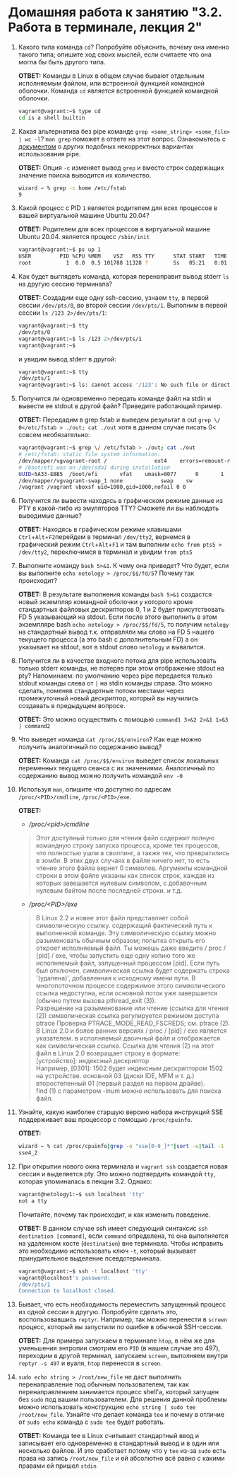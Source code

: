 # Домашняя работа к занятию "3.2. Работа в терминале, лекция 2"

1. Какого типа команда `cd`? Попробуйте объяснить, почему она именно такого типа; опишите ход своих мыслей, если считаете что она могла бы быть другого типа.  

    __ОТВЕТ:__ Команды в Linux в общем случае бывают отдельным исполняемым файлом, или встроенной функцией командной оболочки. Команда `cd` является встроенной функцией командной оболочки.
    ```bash
    vagrant@vagrant:~$ type cd
    cd is a shell builtin
    ```
1. Какая альтернатива без pipe команде `grep <some_string> <some_file> | wc -l`? `man grep` поможет в ответе на этот вопрос. Ознакомьтесь с [документом](http://www.smallo.ruhr.de/award.html) о других подобных некорректных вариантах использования pipe.  

    __ОТВЕТ:__ Опция `-c` изменяет вывод `grep` и вместо строк содержащих значение поиска выводится их количество.
    ```bash
    wizard ~ % grep -c home /etc/fstab
    9
    ```
1. Какой процесс с PID `1` является родителем для всех процессов в вашей виртуальной машине Ubuntu 20.04?  

    __ОТВЕТ:__ Родителем для всех процессов в виртуальной машине Ubuntu 20.04. является процесс `/sbin/init`
    ```bash
    vagrant@vagrant:~$ ps up 1
    USER         PID %CPU %MEM    VSZ   RSS TTY      STAT START   TIME COMMAND
    root           1  0.0  0.5 101788 11328 ?        Ss   05:21   0:01 /sbin/init
    ```
1. Как будет выглядеть команда, которая перенаправит вывод stderr `ls` на другую сессию терминала?  

    __ОТВЕТ:__ Создадим еще одну ssh-сессию, узнаем `tty`, в первой сессии `/dev/pts/0`, во второй сессии `/dev/pts/1`. Выполним в первой сессии `ls /123 2>/dev/pts/1`:
    ```bash
    vagrant@vagrant:~$ tty
    /dev/pts/0
    vagrant@vagrant:~$ ls /123 2>/dev/pts/1
    vagrant@vagrant:~$
    ```
    и увидим вывод stderr в другой:
    ```bash
    vagrant@vagrant:~$ tty
    /dev/pts/1
    vagrant@vagrant:~$ ls: cannot access '/123': No such file or directory
    ```
1. Получится ли одновременно передать команде файл на stdin и вывести ее stdout в другой файл? Приведите работающий пример.  

    __ОТВЕТ:__ Передадим в grep fstab и выведем результат в out `grep \/ 0</etc/fstab > ./out; cat ./out` хотя в данном случае писать 0< совсем необязательно:
    ```bash
    vagrant@vagrant:~$ grep \/ /etc/fstab > ./out; cat ./out
    # /etc/fstab: static file system information.
    /dev/mapper/vgvagrant-root /               ext4    errors=remount-ro 0       1
    # /boot/efi was on /dev/sda1 during installation
    UUID=5A33-EBB5  /boot/efi       vfat    umask=0077      0       1
    /dev/mapper/vgvagrant-swap_1 none            swap    sw              0       0
    /vagrant /vagrant vboxsf uid=1000,gid=1000,nofail 0 0
    ```
1. Получится ли вывести находясь в графическом режиме данные из PTY в какой-либо из эмуляторов TTY? Сможете ли вы наблюдать выводимые данные?  

    __ОТВЕТ:__ Находясь в графическом режиме клавишами `Ctrl`+`Alt`+`F2`перейдем в терминал `/dev/tty2`, вернемся в графический режим `Ctrl`+`Alt`+`F1` и там выполним `echo from pts5 > /dev/tty2`, переключимся в терминал и увидим `from pts5`

1. Выполните команду `bash 5>&1`. К чему она приведет? Что будет, если вы выполните `echo netology > /proc/$$/fd/5`? Почему так происходит?  

    __ОТВЕТ:__ В результате выполнения команды `bash 5>&1` создастся новый экземпляр командной оболочки у которого кроме стандартных файловых дескрипторов 0, 1 и 2 будет присутствовать FD 5 указывающий на stdout. Если после этого выполнить в этом экземпляре bash `echo netology > /proc/$$/fd/5`, то получим `netology` на стандартный вывод т.к. отправляли мы слово на FD 5 нашего текущего процесса (а это bash с дополнительным FD) а он указывает на stdout, вот в stdout слово `netology` и вывалится.

1. Получится ли в качестве входного потока для pipe использовать только stderr команды, не потеряв при этом отображение stdout на pty? Напоминаем: по умолчанию через pipe передается только stdout команды слева от `|` на stdin команды справа.
Это можно сделать, поменяв стандартные потоки местами через промежуточный новый дескриптор, который вы научились создавать в предыдущем вопросе.  

    __ОТВЕТ:__ Это можно осуществить с помощью `command1 3>&2 2>&1 1>&3 | command2`

1. Что выведет команда `cat /proc/$$/environ`? Как еще можно получить аналогичный по содержанию вывод?  

    __ОТВЕТ:__ Команда `cat /proc/$$/environ` выведет список локальных переменных текущего сеанса с их значениями. Аналогичный по содержанию вывод можно получить командой `env -0`

1. Используя `man`, опишите что доступно по адресам `/proc/<PID>/cmdline`, `/proc/<PID>/exe`.  

    __ОТВЕТ:__  
    -  _/proc/\<pid\>/cmdline_  
    >Этот доступный только для чтения файл содержит полную командную строку запуска процесса, кроме тех процессов, что полностью ушли в своппинг, а также тех, что превратились в зомби. В этих двух случаях в файле ничего нет, то есть чтение этого файла вернет 0 символов. Аргументы командной строки в этом файле указаны как список строк, каждая из которых завешается нулевым символом, с добавочным нулевым байтом после последней строки. и т.д.  

    - _/proc/\<PID\>/exe_  
    >В Linux 2.2 и новее этот файл представляет собой символическую ссылку.
    содержащий фактический путь к выполненной команде.
    Эту символическую ссылку можно разыменовать обычным образом;
    попытка открыть его откроет исполняемый файл. Ты можешь
    даже введите / proc / [pid] / exe, чтобы запустить еще одну копию того же
    исполняемый файл, запущенный процессом [pid]. Если
    путь был отключен, символическая ссылка будет содержать
    строка '(удалена)', добавленная к исходному имени пути.
    В многопоточном процессе содержимое этого символического
    ссылка недоступна, если основной поток уже
    завершается (обычно путем вызова pthread_exit (3)).  
    Разрешение на разыменование или чтение (ссылка для чтения (2))
    символическая ссылка регулируется режимом доступа ptrace
    Проверка PTRACE_MODE_READ_FSCREDS; см. ptrace (2).  
    В Linux 2.0 и более ранних версиях / proc / [pid] / exe является указателем.
    в исполняемый двоичный файл и отображается как
    символическая ссылка. Ссылка для чтения (2) на этот файл в
    Linux 2.0 возвращает строку в формате:  
        [устройство]: индексный дескриптор  
    Например, [0301]: 1502 будет индексным дескриптором 1502 на устройстве.
    основной 03 (диски IDE, MFM и т. д.) второстепенный 01 (первый раздел
    на первом драйве).  
    find (1) с параметром -inum можно использовать для поиска
    файл.  

1. Узнайте, какую наиболее старшую версию набора инструкций SSE поддерживает ваш процессор с помощью `/proc/cpuinfo`.  

    __ОТВЕТ:__
    ```bash
    wizard ~ % cat /proc/cpuinfo|grep -o "sse[0-9_]*"|sort -u|tail -1
    sse4_2
    ```
1. При открытии нового окна терминала и `vagrant ssh` создается новая сессия и выделяется pty. Это можно подтвердить командой `tty`, которая упоминалась в лекции 3.2. Однако:

    ```bash
	vagrant@netology1:~$ ssh localhost 'tty'
	not a tty
    ```
	Почитайте, почему так происходит, и как изменить поведение.  

    __ОТВЕТ:__ В данном случае ssh имеет следующий синтаксис `ssh destination [command]`, если `command` определена, то она выполняется на удаленном хосте (`destination`) вне терминала. Чтобы исправить это необходимо использовать ключ `-t`, который вызывает принудительное выделение псевдотерминала.
    ```bash
    vagrant@vagrant:~$ ssh -t localhost 'tty'
    vagrant@localhost's password:
    /dev/pts/1
    Connection to localhost closed.
    ```
1. Бывает, что есть необходимость переместить запущенный процесс из одной сессии в другую. Попробуйте сделать это, воспользовавшись `reptyr`. Например, так можно перенести в `screen` процесс, который вы запустили по ошибке в обычной SSH-сессии.  

    __ОТВЕТ:__ Для примера запускаем в терминале `htop`, в нём же для уменьшения энтропии смотрим его `PID` (в нашем случае это 497), переходим в другой терминал, запускаем `screen`, выполняем внутри `reptyr -s 497` и вуаля, `htop` перенесся в `screen`.  

1. `sudo echo string > /root/new_file` не даст выполнить перенаправление под обычным пользователем, так как перенаправлением занимается процесс shell'а, который запущен без `sudo` под вашим пользователем. Для решения данной проблемы можно использовать конструкцию `echo string | sudo tee /root/new_file`. Узнайте что делает команда `tee` и почему в отличие от `sudo echo` команда с `sudo tee` будет работать.  

    __ОТВЕТ:__ Команда tee в Linux считывает стандартный ввод и записывает его одновременно в стандартный вывод и в один или несколько файлов. И это сработает потому что у `tee` из-за `sudo` есть права на запись `/root/new_file` и ей абсолютно всё равно с какими правами ей пришел `stdin`
